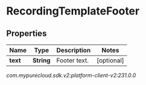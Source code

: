 # RecordingTemplateFooter


## Properties

| Name | Type | Description | Notes |
| ------------ | ------------- | ------------- | ------------- |
| **text** | **String** | Footer text. |  [optional] |




_com.mypurecloud.sdk.v2:platform-client-v2:231.0.0_
